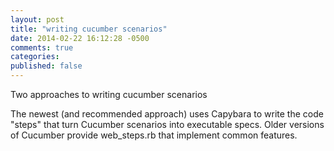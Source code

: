 ```yaml
---
layout: post
title: "writing cucumber scenarios"
date: 2014-02-22 16:12:28 -0500
comments: true
categories: 
published: false
---
```


Two approaches to writing cucumber scenarios 

The newest (and recommended approach) uses Capybara to write the code "steps" that turn Cucumber scenarios into executable specs. Older versions of Cucumber provide web_steps.rb that implement common features. 